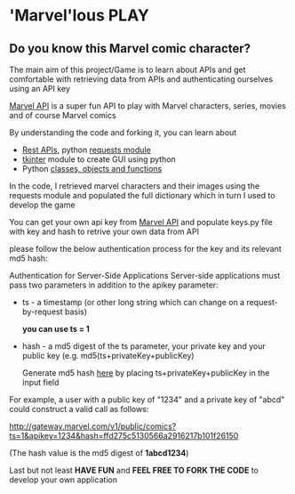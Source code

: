 # 'Marvel'lous PLAY

## Do you know this Marvel comic character?

The main aim of this project/Game is to learn about APIs and get comfortable with retrieving data from APIs and authenticating ourselves using an API key

[Marvel API](https://developer.marvel.com/) is a super fun API to play with Marvel characters, series, movies and of course Marvel comics

By understanding the code and forking it, you can learn about

- [Rest APIs](https://www.freecodecamp.org/news/how-to-use-rest-api/), python [requests module](https://pypi.org/project/requests/)
- [tkinter](https://docs.python.org/3/library/tkinter.html) module to create GUI using python
- Python [classes, objects and functions](https://docs.python.org/3/tutorial/classes.html)

In the code, I retrieved marvel characters and their images using the requests module and populated the full dictionary which in turn I used to develop the game

You can get your own api key from [Marvel API](https://developer.marvel.com/) and populate keys.py file with key and hash to retrive your own data from API

please follow the below authentication process for the key and its relevant md5 hash:

Authentication for Server-Side Applications
Server-side applications must pass two parameters in addition to the apikey parameter:

 - ts - a timestamp (or other long string which can change on a request-by-request basis)

   **you can use ts = 1**
   
 - hash - a md5 digest of the ts parameter, your private key and your public key (e.g. md5(ts+privateKey+publicKey)

   Generate md5 hash [here](https://www.md5.cz/) by placing ts+privateKey+publicKey in the input field

For example, a user with a public key of "1234" and a private key of "abcd" could construct a valid call as follows: 

http://gateway.marvel.com/v1/public/comics?ts=1&apikey=1234&hash=ffd275c5130566a2916217b101f26150

(The hash value is the md5 digest of **1abcd1234**)

Last but not least **HAVE FUN** and **FEEL FREE TO FORK THE CODE** to develop your own application